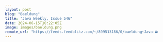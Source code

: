 ```yaml
---
layout: post
blog: "Baeldung"
title: "Java Weekly, Issue 546"
date: 2024-06-15T10:22:05Z
image: images/baeldung.png
remote_url: "https://feeds.feedblitz.com/~/899513186/0/baeldung~Java-Weekly-Issue"
---
```

